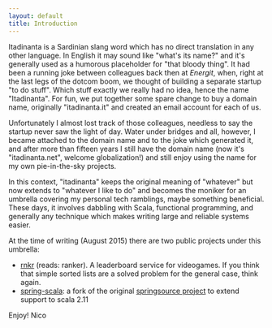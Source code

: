 ```yaml
---
layout: default
title: Introduction
---
```


Itadinanta is a Sardinian slang word which has no direct translation in any other language. In English it may sound like "what's its name?" and it's generally used as a humorous placeholder for "that bloody thing". It had been a running joke between colleagues back then at *Energit*, when, right at the last legs of the dotcom boom, we thought of building a separate startup "to do stuff". Which stuff exactly we really had no idea, hence the name "Itadinanta". For fun, we put together some spare change to buy a domain name, originally "itadinanta.it" and created an email account for each of us.

Unfortunately I almost lost track of those colleagues, needless to say the startup never saw the light of day. Water under bridges and all, however, I became attached to the domain name and to the joke which generated it, and after more than fifteen years I still have the domain name (now it's "itadinanta.net", welcome globalization!) and still enjoy using the name for my own pie-in-the-sky projects.

In this context, "itadinanta" keeps the original meaning of "whatever" but now extends to "whatever I like to do" and becomes the moniker for an umbrella covering my personal tech ramblings, maybe something beneficial. These days, it involves dabbling with Scala, functional programming, and generally any technique which makes writing large and reliable systems easier.

At the time of writing (August 2015) there are two public projects under this umbrella:

- [rnkr](http://github.com/itadinanta/rnkr) (reads: ranker). A leaderboard service for videogames. If you think that simple sorted lists are a solved problem for the general case, think again.
- [spring-scala](http://github.com/itadinanta/spring-scala): a fork of the original [springsource project](http://github.com/spring-project/spring-scala) to extend support to scala 2.11

Enjoy!
Nico
